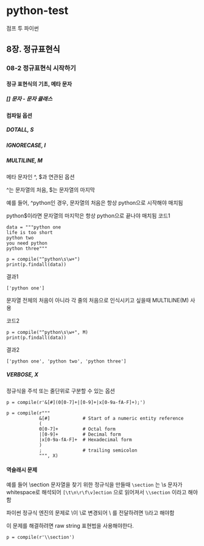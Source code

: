 # python-test

점프 투 파이썬

## 8장. 정규표현식

### 08-2 정규표현식 시작하기
####  정규 표현식의 기초, 메타 문자
##### [] 문자 - 문자 클래스

####  컴파일 옵션
##### DOTALL, S
##### IGNORECASE, I
##### MULTILINE, M
메타 문자인 ^, $과 연관된 옵션

^는 문자열의 처음, $는 문자열의 마지막

예를 들어, ^python인 경우, 문자열의 처음은 항상 python으로 시작해야 매치됨

python$이라면 문자열의 마지막은 항상 python으로 끝나야 매치됨
코드1
```
data = """python one
life is too short
python two
you need python
python three"""

p = compile("^python\s\w+")
print(p.findall(data))
```
결과1
```
['python one']
```
문자열 전체의 처음이 아니라 각 줄의 처음으로 인식시키고 싶을때 MULTILINE(M) 사용

코드2
```
p = compile("^python\s\w+", M)
print(p.findall(data))
```
결과2
```
['python one', 'python two', 'python three']
```
##### VERBOSE, X
정규식을 주석 또는 줄단위로 구분할 수 있는 옵션
```
p = compile(r'&[#](0[0-7]+|[0-9]+|x[0-9a-fA-F]+);')
```

```
p = compile(r"""
            &[#]            # Start of a numeric entity reference
            (
            0[0-7]+         # Octal form
            |[0-9]+         # Decimal form
            |x[0-9a-fA-F]+  # Hexadecimal form
            )
            ;               # trailing semicolon
            """, X)
```
#### 역슬래시 문제
예를 들어 \section 문자열을 찾기 위한 정규식을 만들때
`\section` 는 \s 문자가 whitespace로 해석되어 `[\t\n\r\f\v]ection` 으로 읽어져서 `\\section` 이라고 해야함

파이썬 정규식 엔진의 문제로 \\이 \로 변경되어 \\ 를 전달하려면 \\\\라고 해야함

이 문제를 해결하려면 raw string 표현법을 사용해야한다.
```
p = compile(r'\\section')
```

